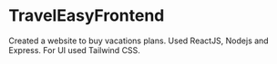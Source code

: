 # TravelEasyFrontend
Created a website to buy vacations plans. Used ReactJS, Nodejs and Express. For UI used Tailwind CSS.
